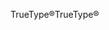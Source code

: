 <span data-ttu-id="3161d-101">TrueType®</span><span class="sxs-lookup"><span data-stu-id="3161d-101">TrueType®</span></span>